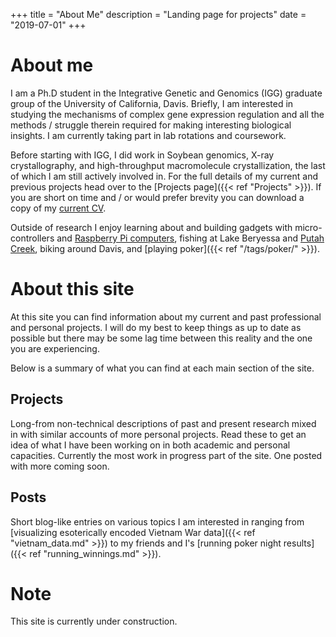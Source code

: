 +++
title = "About Me"
description = "Landing page for projects"
date = "2019-07-01"
+++

# About me

I am a Ph.D student in the Integrative Genetic and Genomics (IGG) graduate group of
the University of California, Davis. Briefly, I am interested in studying
the mechanisms of complex gene expression regulation and all the methods 
/ struggle therein required for making interesting biological insights. 
I am currently taking part in lab rotations and coursework.

Before starting with IGG, I did work in Soybean genomics, X-ray crystallography,
and high-throughput macromolecule crystallization, the last of which I am still actively
involved in. For the full details of my current and previous projects head over
to the [Projects page]({{< ref "Projects" >}}). If you are short on time 
and / or would prefer brevity you can download a copy of my 
[current CV](/cv/holleman_cv.pdf).

Outside of research I enjoy learning about and building gadgets with micro-controllers
and [Raspberry Pi computers](https://github.com/EthanHolleman/fridge_master_2000), 
fishing at Lake Beryessa and [Putah Creek](/posts/putah_fishing/), biking
around Davis, and 
[playing poker]({{< ref "/tags/poker/" >}}).

# About this site

At this site you can find information about my current and past professional and
personal projects. I will do my best to keep things as up to date as possible but there
may be some lag time between this reality and the one you are experiencing. 

Below is a summary of what you can find at each main section of the site.

## Projects

Long-from non-technical descriptions of past and present research mixed in with
similar accounts of more personal projects. Read these to get an idea of what
I have been working on in both academic and personal capacities. Currently the most
work in progress part of the site. One posted with more coming soon.

## Posts

Short blog-like entries on various topics I am interested in ranging from
[visualizing esoterically encoded Vietnam War data]({{< ref "vietnam_data.md" >}})
to my friends and I's [running poker night results]({{< ref "running_winnings.md" >}}).

# Note

This site is currently under construction.




